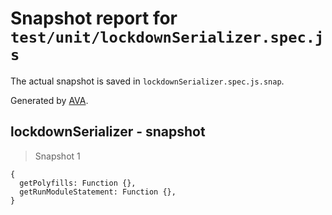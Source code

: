 # Snapshot report for `test/unit/lockdownSerializer.spec.js`

The actual snapshot is saved in `lockdownSerializer.spec.js.snap`.

Generated by [AVA](https://avajs.dev).

## lockdownSerializer - snapshot

> Snapshot 1

    {
      getPolyfills: Function {},
      getRunModuleStatement: Function {},
    }
